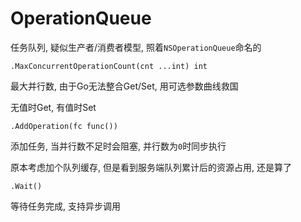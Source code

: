 # OperationQueue

任务队列, 疑似生产者/消费者模型, 照着`NSOperationQueue`命名的

```
.MaxConcurrentOperationCount(cnt ...int) int
```

最大并行数, 由于Go无法整合Get/Set, 用可选参数曲线救国

无值时Get, 有值时Set

```
.AddOperation(fc func())
```
添加任务, 当并行数不足时会阻塞, 并行数为`0`时同步执行

原本考虑加个队列缓存, 但是看到服务端队列累计后的资源占用, 还是算了

```
.Wait()
```

等待任务完成, 支持异步调用